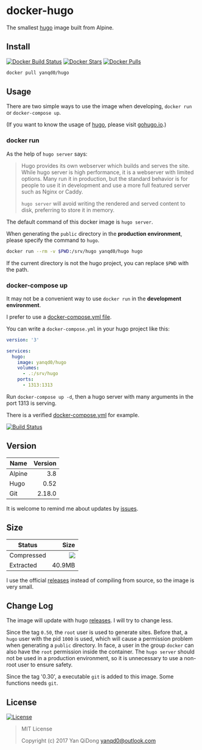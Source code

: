 # docker-hugo

The smallest [hugo] image built from Alpine.

[hugo]:https://github.com/gohugoio/hugo/

## Install

[![Docker Build Status](https://img.shields.io/docker/build/yanqd0/hugo.svg)](https://hub.docker.com/r/yanqd0/hugo/builds/)
[![Docker Stars](https://img.shields.io/docker/stars/yanqd0/hugo.svg)](https://hub.docker.com/r/yanqd0/hugo/)
[![Docker Pulls](https://img.shields.io/docker/pulls/yanqd0/hugo.svg)](https://hub.docker.com/r/yanqd0/hugo/)

```sh
docker pull yanqd0/hugo
```

## Usage

There are two simple ways to use the image when developing,
`docker run` or `docker-compose up`.

(If you want to know the usage of [hugo], please visit [gohugo.io].)

[gohugo.io]:http://gohugo.io/

### docker run

As the help of `hugo server` says:

> Hugo provides its own webserver which builds and serves the site.
> While hugo server is high performance, it is a webserver with limited options.
> Many run it in production, but the standard behavior is for people to use it
> in development and use a more full featured server such as Nginx or Caddy.
>
> `hugo server` will avoid writing the rendered and served content to disk,
> preferring to store it in memory.

The default command of this docker image is `hugo server`.

When generating the `public` directory in the **production environment**,
please specify the command to `hugo`.

```sh
docker run --rm -v $PWD:/srv/hugo yanqd0/hugo hugo
```

If the current directory is not the hugo project, you can replace `$PWD` with the path.

### docker-compose up

It may not be a convenient way to use `docker run` in the **development environment**.

I prefer to use a [docker-compose.yml file].

You can write a `docker-compose.yml` in your hugo project like this:

```yaml
version: '3'

services:
  hugo:
    image: yanqd0/hugo
    volumes:
      - .:/srv/hugo
    ports:
      - 1313:1313
```

Run `docker-compose up -d`, then a hugo server with many arguments in the port 1313 is serving.

There is a verified [docker-compose.yml] for example.

[![Build Status](https://travis-ci.org/yanqd0/docker-hugo.svg?branch=master)](https://travis-ci.org/yanqd0/docker-hugo)

[docker-compose.yml file]:https://docs.docker.com/compose/compose-file/
[docker-compose.yml]:https://github.com/yanqd0/docker-hugo/blob/master/docker-compose.yml

## Version

| Name   | Version |
| ----   | ------: |
| Alpine | 3.8     |
| Hugo   | 0.52    |
| Git    | 2.18.0  |

It is welcome to remind me about updates by [issues].

[issues]:https://github.com/yanqd0/docker-hugo/issues/new

## Size

| Status     | Size                                |
| ------     | ---:                                |
| Compressed | [![][microbadger.svg]][microbadger] |
| Extracted  | 40.9MB                              |

I use the official [releases] instead of compiling from source, so the image is very small.

[releases]:https://github.com/gohugoio/hugo/releases
[microbadger.svg]:https://images.microbadger.com/badges/image/yanqd0/hugo.svg
[microbadger]:https://microbadger.com/images/yanqd0/hugo

## Change Log

The image will update with hugo [releases].
I will try to change less.

Since the tag `0.50`, the `root` user is used to generate sites.
Before that, a `hugo` user with the pid `1000` is used,
which will cause a permission problem when generating a `public` directory.
In face, a user in the group `docker` can also have the `root` permission inside the container.
The `hugo server` should not be used in a production environment,
so it is unnecessary to use a non-root user to ensure safety.

Since the tag '0.30', a executable `git` is added to this image.
Some functions needs `git`.

## License

[![License](https://img.shields.io/github/license/yanqd0/docker-hugo.svg)](https://github.com/yanqd0/docker-hugo/blob/master/LICENSE)

> MIT License
>
> Copyright (c) 2017 Yan QiDong <yanqd0@outlook.com>
